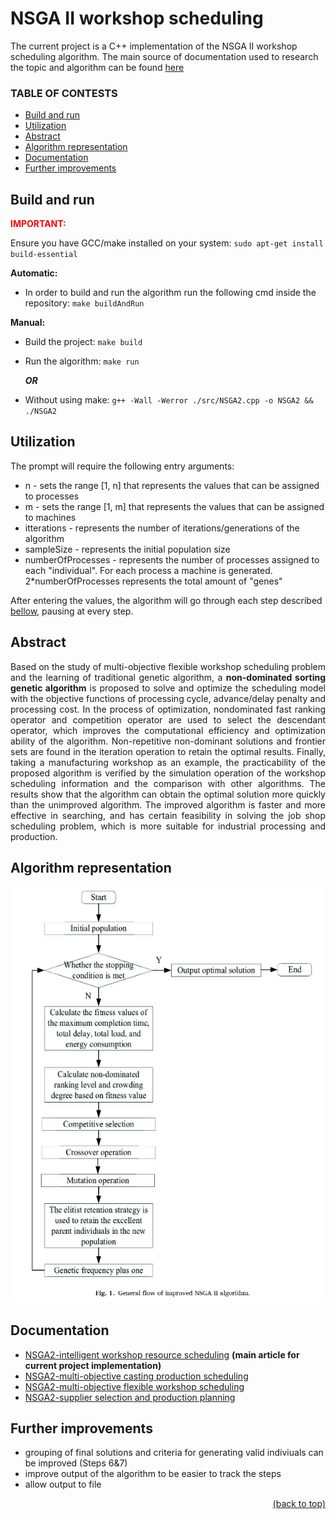 <div id="readme-top"/>

# NSGA II workshop scheduling

The current project is a C++ implementation of the NSGA II workshop scheduling algorithm. The main source of documentation used to research the topic and algorithm can be found [here](#ma)

### TABLE OF CONTESTS

- [Build and run](#build-and-run)
- [Utilization](#utilization)
- [Abstract](#abstract)
- [Algorithm representation](#algorithm-representation)
- [Documentation](#documentation)
- [Further improvements](#further-improvements)

## **Build and run**

<div style="color: red"><b>IMPORTANT:</b></div>

Ensure you have GCC/make installed on your system: `sudo apt-get install build-essential`

**Automatic:**

- In order to build and run the algorithm run the following cmd inside the repository: `make buildAndRun`

**Manual:**

- Build the project: `make build`

- Run the algorithm: `make run`

  **_OR_**

- Without using make: `g++ -Wall -Werror ./src/NSGA2.cpp -o NSGA2 && ./NSGA2`

## **Utilization**

The prompt will require the following entry arguments:

- n - sets the range [1, n] that represents the values that can be assigned to processes
- m - sets the range [1, m] that represents the values that can be assigned to machines
- itterations - represents the number of iterations/generations of the algorithm
- sampleSize - represents the initial population size
- numberOfProcesses - represents the number of processes assigned to each "individual". For each process a machine is generated. 2\*numberOfProcesses represents the total amount of "genes"

After entering the values, the algorithm will go through each step described <a href="#algorithm-representation">bellow</a>, pausing at every step.

## **Abstract**

<div style="text-align: justify;">
Based on the study of multi-objective flexible workshop scheduling problem and the learning of traditional genetic
algorithm, a <b>non-dominated sorting genetic algorithm</b> is proposed to solve and optimize the scheduling model with the
objective functions of processing cycle, advance/delay penalty and processing cost. In the process of optimization, nondominated fast ranking operator and competition operator are used to select the descendant operator, which improves
the computational efficiency and optimization ability of the algorithm. Non-repetitive non-dominant solutions and
frontier sets are found in the iteration operation to retain the optimal results. Finally, taking a manufacturing workshop
as an example, the practicability of the proposed algorithm is verified by the simulation operation of the workshop
scheduling information and the comparison with other algorithms. The results show that the algorithm can obtain the
optimal solution more quickly than the unimproved algorithm. The improved algorithm is faster and more effective in
searching, and has certain feasibility in solving the job shop scheduling problem, which is more suitable for industrial
processing and production.
</div>

## **Algorithm representation**

![Algorithm representation](./img/fig1.png)

## **Documentation**

- [NSGA2-intelligent workshop resource scheduling](./documentation/NSGA2-intelligent%20workshop%20resource%20scheduling.pdf) **(main article for current project implementation)** <div id="ma"/>
- [NSGA2-multi-objective casting production scheduling](./documentation/NSGA2-multi-objective%20casting%20production%20scheduling.pdf)
- [NSGA2-multi-objective flexible workshop scheduling](./documentation/NSGA2-multi-objective%20flexible%20workshop%20scheduling.pdf)
- [NSGA2-supplier selection and production planning](./documentation/NSGA2-supplier%20selection%20and%20production%20planning.pdf)

## **Further improvements**

- grouping of final solutions and criteria for generating valid indiviuals can be improved (Steps 6&7)
- improve output of the algorithm to be easier to track the steps
- allow output to file

<p align="right"><a href="#readme-top">(back to top)</a></p>
